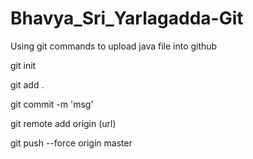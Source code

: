 # Bhavya_Sri_Yarlagadda-Git
Using git commands to upload java file into github

git init

git add .

git commit -m 'msg'

git remote add origin (url)

git push --force origin master


